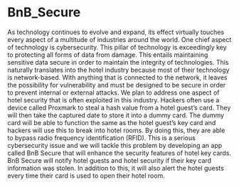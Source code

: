 # BnB_Secure
As technology continues to evolve and expand, its effect virtually touches every aspect of a multitude of industries around the world. One chief aspect of technology is cybersecurity. This pillar of technology is exceedingly key to protecting all forms of data from damage. This entails maintaining sensitive data secure in order to maintain the integrity of technologies. This naturally translates into the hotel industry because most of their technology is network-based. With anything that is connected to the network, it leaves the possibility for vulnerability and must be designed to be secure in order to prevent internal or external attacks. We plan to address one aspect of hotel security that is often exploited in this industry. Hackers often use a device called Proxmark to steal a hash value from a hotel guest’s card. They will then take the captured date to store it into a dummy card. The dummy card will be able to function the same as the hotel guest’s key card and hackers will use this to break into hotel rooms. By doing this, they are able to bypass radio frequency identification (RFID). This is a serious cybersecurity issue and we will tackle this problem by developing an app called BnB Secure that will enhance the security features of hotel key cards. BnB Secure will notify hotel guests and hotel security if their key card information was stolen. In addition to this, it will also alert the hotel guests every time their card is used to open their hotel room. 
